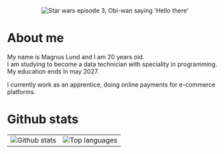 <p align="center">
<img src="https://media0.giphy.com/media/xTiIzJSKB4l7xTouE8/200.gif" alt="Star wars episode 3, Obi-wan saying 'Hello there'" />
</p>

# About me

My name is Magnus Lund and I am 20 years old.
<br>
I am studying to become a data technician with speciality in programming.
<br>
My education ends in may 2027.

I currently work as an apprentice, doing online payments for e-commerce platforms.

# Github stats
<table align="center">
  <tr>
    <td style="border: none;">
      <img src="https://github-readme-stats.vercel.app/api?username=magnushlund&show_icons=true&theme=tokyonight&custom_title=Github%20stats" alt="Github stats">
      <br>
    </td>
    <td style="border: none;">
      <img src="https://github-readme-stats.vercel.app/api/top-langs/?username=magnushlund&langs_count=8&theme=tokyonight" alt="Top languages">
    </td>
  </tr>
</table>
